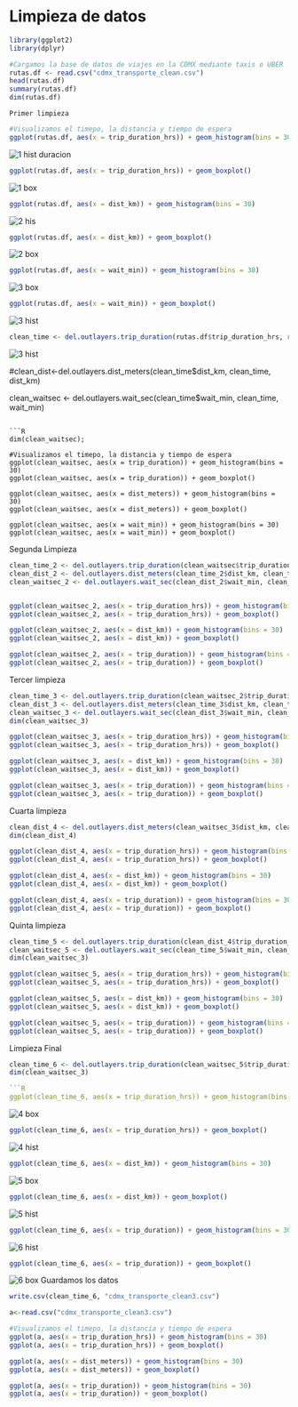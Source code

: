 # Limpieza de datos

```R
library(ggplot2)
library(dplyr)

#Cargamos la base de datos de viajes en la CDMX mediante taxis o UBER
rutas.df <- read.csv("cdmx_transporte_clean.csv")
head(rutas.df)
summary(rutas.df)
dim(rutas.df)
```

```Primer limpieza```
```R
#Visualizamos el timepo, la distancia y tiempo de espera
ggplot(rutas.df, aes(x = trip_duration_hrs)) + geom_histogram(bins = 30)
```
![1 hist duracion](https://user-images.githubusercontent.com/71915068/107176044-f2d3ae00-6993-11eb-96e2-955cf1d8ee1c.png)
```R
ggplot(rutas.df, aes(x = trip_duration_hrs)) + geom_boxplot()
```
![1 box](https://user-images.githubusercontent.com/71915068/107176059-f6673500-6993-11eb-932d-47bdc2dd8b84.png)

```R
ggplot(rutas.df, aes(x = dist_km)) + geom_histogram(bins = 30)
```
![2 his](https://user-images.githubusercontent.com/71915068/107176047-f404db00-6993-11eb-8676-ba9cdc25ef16.png)


```R
ggplot(rutas.df, aes(x = dist_km)) + geom_boxplot()
```
![2 box](https://user-images.githubusercontent.com/71915068/107176046-f36c4480-6993-11eb-8e9b-f845d1196cab.png)
```R
ggplot(rutas.df, aes(x = wait_min)) + geom_histogram(bins = 30)
```
![3 box](https://user-images.githubusercontent.com/71915068/107176048-f404db00-6993-11eb-8072-459fa8c43bfa.png)
```R
ggplot(rutas.df, aes(x = wait_min)) + geom_boxplot()
```

![3 hist](https://user-images.githubusercontent.com/71915068/107176049-f49d7180-6993-11eb-84b2-47b6ed9dfbeb.png)
```R
clean_time <- del.outlayers.trip_duration(rutas.df$trip_duration_hrs, rutas.df,trip_duration_hrs)
```
![3 hist](https://user-images.githubusercontent.com/71915068/107176049-f49d7180-6993-11eb-84b2-47b6ed9dfbeb.png)

#clean_dist<-del.outlayers.dist_meters(clean_time$dist_km, clean_time, dist_km)

clean_waitsec <- del.outlayers.wait_sec(clean_time$wait_min, clean_time, wait_min)
```

```R
dim(clean_waitsec);

#Visualizamos el timepo, la distancia y tiempo de espera
ggplot(clean_waitsec, aes(x = trip_duration)) + geom_histogram(bins = 30)
ggplot(clean_waitsec, aes(x = trip_duration)) + geom_boxplot()

ggplot(clean_waitsec, aes(x = dist_meters)) + geom_histogram(bins = 30)
ggplot(clean_waitsec, aes(x = dist_meters)) + geom_boxplot()

ggplot(clean_waitsec, aes(x = wait_min)) + geom_histogram(bins = 30)
ggplot(clean_waitsec, aes(x = wait_min)) + geom_boxplot()

```
Segunda Limpieza

```R
clean_time_2 <- del.outlayers.trip_duration(clean_waitsec$trip_duration_hrs, clean_waitsec,trip_duration_hrs)
clean_dist_2 <- del.outlayers.dist_meters(clean_time_2$dist_km, clean_time_2, dist_km)
clean_waitsec_2 <- del.outlayers.wait_sec(clean_dist_2$wait_min, clean_dist_2, wait_min)


ggplot(clean_waitsec_2, aes(x = trip_duration_hrs)) + geom_histogram(bins = 30)
ggplot(clean_waitsec_2, aes(x = trip_duration_hrs)) + geom_boxplot()

ggplot(clean_waitsec_2, aes(x = dist_km)) + geom_histogram(bins = 30)
ggplot(clean_waitsec_2, aes(x = dist_km)) + geom_boxplot()

ggplot(clean_waitsec_2, aes(x = trip_duration)) + geom_histogram(bins = 30)
ggplot(clean_waitsec_2, aes(x = trip_duration)) + geom_boxplot()

```
Tercer limpieza
```R
clean_time_3 <- del.outlayers.trip_duration(clean_waitsec_2$trip_duration_hrs, clean_waitsec,trip_duration_hrs)
clean_dist_3 <- del.outlayers.dist_meters(clean_time_3$dist_km, clean_time_3, dist_km)
clean_waitsec_3 <- del.outlayers.wait_sec(clean_dist_3$wait_min, clean_dist_3, wait_min)
dim(clean_waitsec_3)

ggplot(clean_waitsec_3, aes(x = trip_duration_hrs)) + geom_histogram(bins = 30)
ggplot(clean_waitsec_3, aes(x = trip_duration_hrs)) + geom_boxplot()

ggplot(clean_waitsec_3, aes(x = dist_km)) + geom_histogram(bins = 30)
ggplot(clean_waitsec_3, aes(x = dist_km)) + geom_boxplot()

ggplot(clean_waitsec_3, aes(x = trip_duration)) + geom_histogram(bins = 30)
ggplot(clean_waitsec_3, aes(x = trip_duration)) + geom_boxplot()
```

Cuarta limpieza
```R
clean_dist_4 <- del.outlayers.dist_meters(clean_waitsec_3$dist_km, clean_waitsec_3, dist_km)
dim(clean_dist_4)

ggplot(clean_dist_4, aes(x = trip_duration_hrs)) + geom_histogram(bins = 30)
ggplot(clean_dist_4, aes(x = trip_duration_hrs)) + geom_boxplot()

ggplot(clean_dist_4, aes(x = dist_km)) + geom_histogram(bins = 30)
ggplot(clean_dist_4, aes(x = dist_km)) + geom_boxplot()

ggplot(clean_dist_4, aes(x = trip_duration)) + geom_histogram(bins = 30)
ggplot(clean_dist_4, aes(x = trip_duration)) + geom_boxplot()
```
Quinta limpieza
```R
clean_time_5 <- del.outlayers.trip_duration(clean_dist_4$trip_duration_hrs, clean_dist_4,trip_duration_hrs)
clean_waitsec_5 <- del.outlayers.wait_sec(clean_time_5$wait_min, clean_time_5, wait_min)
dim(clean_waitsec_3)

ggplot(clean_waitsec_5, aes(x = trip_duration_hrs)) + geom_histogram(bins = 30)
ggplot(clean_waitsec_5, aes(x = trip_duration_hrs)) + geom_boxplot()

ggplot(clean_waitsec_5, aes(x = dist_km)) + geom_histogram(bins = 30)
ggplot(clean_waitsec_5, aes(x = dist_km)) + geom_boxplot()

ggplot(clean_waitsec_5, aes(x = trip_duration)) + geom_histogram(bins = 30)
ggplot(clean_waitsec_5, aes(x = trip_duration)) + geom_boxplot()
```
Limpieza Final
```R
clean_time_6 <- del.outlayers.trip_duration(clean_waitsec_5$trip_duration_hrs, clean_waitsec_5,trip_duration_hrs)
dim(clean_waitsec_3)

```R
ggplot(clean_time_6, aes(x = trip_duration_hrs)) + geom_histogram(bins = 30)
```
![4 box](https://user-images.githubusercontent.com/71915068/107176050-f49d7180-6993-11eb-800a-1dcf5403b010.png)
```R
ggplot(clean_time_6, aes(x = trip_duration_hrs)) + geom_boxplot()
```
![4 hist](https://user-images.githubusercontent.com/71915068/107176053-f5360800-6993-11eb-9845-a1237c28bb43.png)
```R
ggplot(clean_time_6, aes(x = dist_km)) + geom_histogram(bins = 30)
```
![5 box](https://user-images.githubusercontent.com/71915068/107176054-f5360800-6993-11eb-83e0-3fd19163e106.png)
```R
ggplot(clean_time_6, aes(x = dist_km)) + geom_boxplot()
```
![5 hist](https://user-images.githubusercontent.com/71915068/107176055-f5ce9e80-6993-11eb-822a-aec0160f0af2.png)
```R
ggplot(clean_time_6, aes(x = trip_duration)) + geom_histogram(bins = 30)
```
![6  hist](https://user-images.githubusercontent.com/71915068/107176058-f6673500-6993-11eb-8946-dc9b92ed6a78.png)

```R
ggplot(clean_time_6, aes(x = trip_duration)) + geom_boxplot()
```
![6  box](https://user-images.githubusercontent.com/71915068/107176057-f5ce9e80-6993-11eb-817c-70cead3a2654.png)
Guardamos los datos
```R
write.csv(clean_time_6, "cdmx_transporte_clean3.csv")

a<-read.csv("cdmx_transporte_clean3.csv")

#Visualizamos el timepo, la distancia y tiempo de espera
ggplot(a, aes(x = trip_duration_hrs)) + geom_histogram(bins = 30)
ggplot(a, aes(x = trip_duration_hrs)) + geom_boxplot()

ggplot(a, aes(x = dist_meters)) + geom_histogram(bins = 30)
ggplot(a, aes(x = dist_meters)) + geom_boxplot()

ggplot(a, aes(x = trip_duration)) + geom_histogram(bins = 30)
ggplot(a, aes(x = trip_duration)) + geom_boxplot()
```
